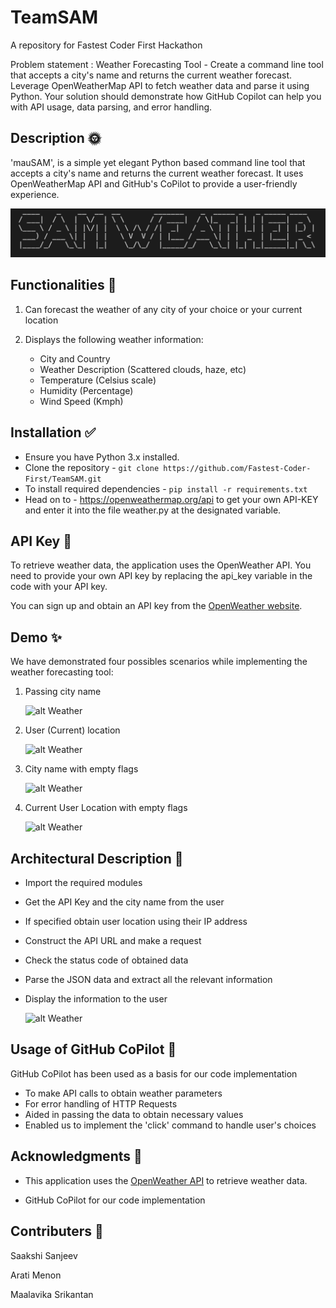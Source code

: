 # TeamSAM
A repository for Fastest Coder First Hackathon

Problem statement : Weather Forecasting Tool - Create a command line tool that accepts a city's name and returns the current weather forecast. Leverage OpenWeatherMap API to fetch weather data and parse it using Python. Your solution should demonstrate how GitHub Copilot can help you with API usage, data parsing, and error handling.

## Description  🌞
'mauSAM', is a simple yet elegant Python based command line tool that accepts a city's name and returns the current weather forecast. It uses OpenWeatherMap API and GitHub's CoPilot to provide a user-friendly experience.

![alt Weather](https://github.com/Fastest-Coder-First/TeamSAM/blob/main/Output_Screenshots/sam)


## Functionalities 🧰
1. Can forecast the weather of any city of your choice or your current location
   
2. Displays the following weather information:
   
   - City and Country
   - Weather Description (Scattered clouds, haze, etc)
   - Temperature (Celsius scale)
   - Humidity (Percentage)
   - Wind Speed (Kmph)

## Installation ✅

- Ensure you have Python 3.x installed.
- Clone the repository - 
```git clone https://github.com/Fastest-Coder-First/TeamSAM.git```
- To install required dependencies -
```pip install -r requirements.txt```
- Head on to - https://openweathermap.org/api to get your own API-KEY and
enter it into the file weather.py at the designated variable.

## API Key 🔐

To retrieve weather data, the application uses the OpenWeather API. You need to provide your own API key by replacing the api_key variable in the code with your API key.

You can sign up and obtain an API key from the [OpenWeather website](https://openweathermap.org/).

## Demo ✨

We have demonstrated four possibles scenarios while implementing the weather forecasting tool:

1. Passing city name
   
      ![alt Weather](https://github.com/Fastest-Coder-First/TeamSAM/blob/main/Output_Screenshots/Image1)


2. User (Current) location
   
      ![alt Weather](https://github.com/Fastest-Coder-First/TeamSAM/blob/main/Output_Screenshots/Image2)


3. City name with empty flags

      ![alt Weather](https://github.com/Fastest-Coder-First/TeamSAM/blob/main/Output_Screenshots/Image3)
  
4. Current User Location with empty flags
   
      ![alt Weather](https://github.com/Fastest-Coder-First/TeamSAM/blob/main/Output_Screenshots/Image4)

## Architectural Description 🔨

- Import the required modules
- Get the API Key and the city name from the user
- If specified obtain user location using their IP address
- Construct the API URL and make a request
- Check the status code of obtained data
- Parse the JSON data and extract all the relevant information
- Display the information to the user


  ![alt Weather](https://github.com/Fastest-Coder-First/TeamSAM/blob/main/Output_Screenshots/Block_Diagram)

## Usage of GitHub CoPilot 🤖

GitHub CoPilot has been used as a basis for our code implementation

- To make API calls to obtain weather parameters
- For error handling of HTTP Requests
- Aided in passing the data to obtain necessary values
- Enabled us to implement the 'click' command to handle user's choices
  
## Acknowledgments 📝

- This application uses the [OpenWeather API](https://openweathermap.org/) to retrieve weather data.

- GitHub CoPilot for our code implementation

## Contributers 🌻

   Saakshi Sanjeev

   Arati Menon

   Maalavika Srikantan
